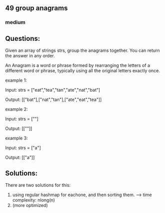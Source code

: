 ## 49 group anagrams
### medium 

## Questions:
Given an array of strings strs, group the anagrams together. You can return the answer in any order.

An Anagram is a word or phrase formed by rearranging the letters of a different word or phrase, typically using all the original letters exactly once.

example 1: 

Input: strs = ["eat","tea","tan","ate","nat","bat"]

Output: [["bat"],["nat","tan"],["ate","eat","tea"]]


example 2: 

Input: strs = [""]

Output: [[""]]

example 3: 

Input: strs = ["a"]

Output: [["a"]]

## Solutions:
There are two solutions for this:
1) using regular hashmap for eachone, and then sorting them. --> time complexity: nlong(n)
2) (more optimized) 
